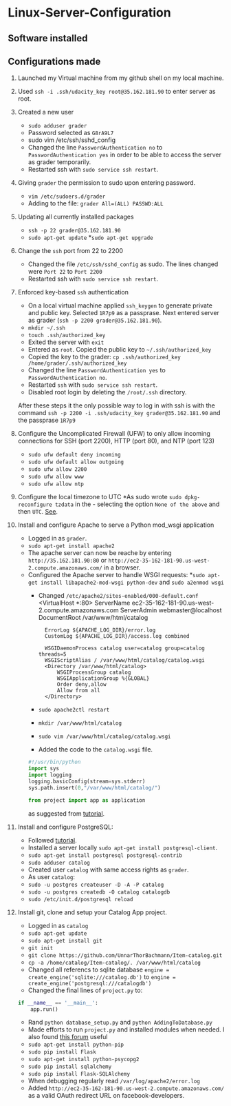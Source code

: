 # Linux-Server-Configuration



## Software installed


## Configurations made

1. Launched my Virtual machine from my github shell on my local machine.

2. Used  `ssh -i .ssh/udacity_key root@35.162.181.90` to enter server as root.

3. Created a new user
	* `sudo adduser grader`
	* Password selected as `G8rA9L7`
	* sudo vim /etc/ssh/sshd_config
	* Changed the line `PasswordAuthentication no` to `PasswordAuthentication yes` in order to be able to access the server as grader temporarily.
	* Restarted ssh with `sudo service ssh restart`.

4. Giving `grader` the permission to sudo upon entering password.
	* `vim /etc/sudoers.d/grader`
	* Adding to the file: `grader All=(ALL) PASSWD:ALL`

5. Updating all currently installed packages
	* `ssh -p 22 grader@35.162.181.90`
	* `sudo apt-get update`
	*`sudo apt-get upgrade`

6. Change the `ssh` port from 22 to 2200
	* Changed the file `/etc/ssh/sshd_config` as sudo. The lines changed were `Port 22` to `Port 2200`
	* Restarted ssh with `sudo service ssh restart`.

7. Enforced key-based `ssh` authentication
	* On a local virtual machine applied `ssh_keygen` to generate private and public key. Selected `1R7p9` as a passprase. Next entered server as grader (`ssh -p 2200 grader@35.162.181.90`). 
	* `mkdir ~/.ssh`
	* `touch .ssh/authorized_key`
	* Exited the server with `exit`
	* Entered as `root`. Copied the public key to `~/.ssh/authorized_key`
	* Copied the key to the grader: `cp .ssh/authorized_key /home/grader/.ssh/authorized_key`
	* Changed the line `PasswordAuthentication yes` to `PasswordAuthentication no`.
	* Restarted `ssh` with `sudo service ssh restart`.
	* Disabled root login by deleting the `/root/.ssh` directory. 

	After these steps it the only possible way to log in with ssh is with the command `ssh -p 2200 -i .ssh/udacity_key grader@35.162.181.90` and the passprase `1R7p9`

8. Configure the Uncomplicated Firewall (UFW) to only allow incoming connections for SSH (port 2200), HTTP (port 80), and NTP (port 123)
	* `sudo ufw default deny incoming`
	* `sudo ufw default allow outgoing`
	* `sudo ufw allow 2200`
	* `sudo ufw allow www`
	* `sudo ufw allow ntp`

9. Configure the local timezone to UTC
	*As sudo wrote `sudo dpkg-reconfigure tzdata` in the - selecting the option `None of the above` and then `UTC`. [See](http://askubuntu.com/questions/138423/how-do-i-change-my-timezone-to-utc-gmt).

10. Install and configure Apache to serve a Python mod_wsgi application
	* Logged in as `grader`. 
	* `sudo apt-get install apache2`
	* The apache server can now be reache by entering `http://35.162.181.90:80` or `http://ec2-35-162-181-90.us-west-2.compute.amazonaws.com/` in a browser.
	* Configured the Apache server to handle WSGI requests: 
		*`sudo apt-get install libapache2-mod-wsgi python-dev` and `sudo a2enmod wsgi`
		* Changed `/etc/apache2/sites-enabled/000-default.conf`
			<VirtualHost *:80>
        		ServerName ec2-35-162-181-90.us-west-2.compute.amazonaws.com
        		ServerAdmin webmaster@localhost
        		DocumentRoot /var/www/html/catalog

		        ErrorLog ${APACHE_LOG_DIR}/error.log
        		CustomLog ${APACHE_LOG_DIR}/access.log combined

        		WSGIDaemonProcess catalog user=catalog group=catalog threads=5
        		WSGIScriptAlias / /var/www/html/catalog/catalog.wsgi
        		<Directory /var/www/html/catalog>
                	WSGIProcessGroup catalog
                	WSGIApplicationGroup %{GLOBAL}
                	Order deny,allow
                	Allow from all
        		</Directory>
			</VirtualHost>

		* `sudo apache2ctl restart`
		* `mkdir /var/www/html/catalog`
		* `sudo vim /var/www/html/catalog/catalog.wsgi`
		* Added the code to the `catalog.wsgi` file.
		```python
    	#!/usr/bin/python
		import sys
		import logging
		logging.basicConfig(stream=sys.stderr)
		sys.path.insert(0,"/var/www/html/catalog/")

		from project import app as application
		```
		as suggested from [tutorial](https://www.digitalocean.com/community/tutorials/how-to-deploy-a-flask-application-on-an-ubuntu-vps).


11. Install and configure PostgreSQL:
	* Followed [tutorial](https://help.ubuntu.com/community/PostgreSQL).
	* Installed a server locally `sudo apt-get install postgresql-client`.
	* `sudo apt-get install postgresql postgresql-contrib`
	* `sudo adduser catalog`
	* Created user `catalog` with same access rights as `grader`.
	* As user `catalog`:
    * `sudo -u postgres createuser -D -A -P catalog`
	* `sudo -u postgres createdb -O catalog catalogdb`
	* `sudo /etc/init.d/postgresql reload`
	

12. Install git, clone and setup your Catalog App project. 
	* Logged in as `catalog`
	* `sudo apt-get update`
    * `sudo apt-get install git`
    * `git init`
    * `git clone https://github.com/UnnarThorBachmann/Item-catalog.git`
    * `cp -a /home/catalog/Item-catalog/. /var/www/html/catalog`
    * Changed all referencs to sqlite database `engine = create_engine('sqlite:///catalog.db')` to `engine = create_engine('postgresql:///catalogdb')`
    * Changed the final lines of `project.py` to:
    ```python
    if __name__ == '__main__':
   		app.run()

    ``` 
    * Rand `python database_setup.py` and `python AddingToDatabase.py`
    * Made efforts to run `project.py` and installed modules when needed. I also found [this forum](https://discussions.udacity.com/t/importerror-no-module-named-psycopg2-project5/35018/5) useful
    * `sudo apt-get install python-pip `
    * `sudo pip install Flask `
    * `sudo apt-get install python-psycopg2`
    * `sudo pip install sqlalchemy`
    * `sudo pip install Flask-SQLAlchemy`
    * When debugging regularly read `/var/log/apache2/error.log`
    * Added `http://ec2-35-162-181-90.us-west-2.compute.amazonaws.com/` as a valid OAuth redirect URL on facebook-developers. 

